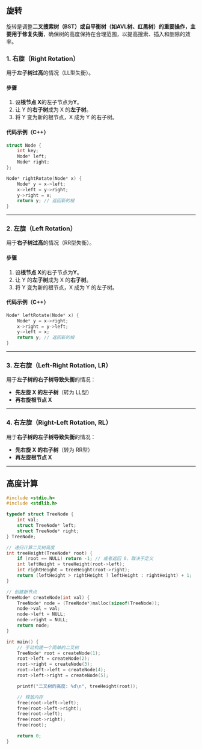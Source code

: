 ## 旋转
旋转是调整**二叉搜索树（BST）**或**自平衡树（如AVL树、红黑树）**的重要操作，主要用于**修复失衡**，确保树的高度保持在合理范围，以提高搜索、插入和删除的效率。

### **1. 右旋（Right Rotation）**
用于**左子树过高**的情况（LL型失衡）。
#### **步骤**
1. 设**根节点 X**的左子节点为**Y**。
2. 让 Y 的**右子树**成为 X 的**左子树**。
3. 将 Y 变为新的根节点，X 成为 Y 的右子树。

#### **代码示例（C++）**
```cpp
struct Node {
    int key;
    Node* left;
    Node* right;
};

Node* rightRotate(Node* x) {
    Node* y = x->left;
    x->left = y->right;
    y->right = x;
    return y; // 返回新的根
}
```

---

### **2. 左旋（Left Rotation）**
用于**右子树过高**的情况（RR型失衡）。
#### **步骤**
1. 设**根节点 X**的右子节点为**Y**。
2. 让 Y 的**左子树**成为 X 的**右子树**。
3. 将 Y 变为新的根节点，X 成为 Y 的左子树。

#### **代码示例（C++）**
```cpp
Node* leftRotate(Node* x) {
    Node* y = x->right;
    x->right = y->left;
    y->left = x;
    return y; // 返回新的根
}
```

---

### **3. 左右旋（Left-Right Rotation, LR）**
用于**左子树的右子树导致失衡**的情况：
- **先左旋 X 的左子树**（转为 LL型）
- **再右旋根节点 X**

---

### **4. 右左旋（Right-Left Rotation, RL）**
用于**右子树的左子树导致失衡**的情况：
- **先右旋 X 的右子树**（转为 RR型）
- **再左旋根节点 X**

---
## 高度计算
```cpp
#include <stdio.h>
#include <stdlib.h>

typedef struct TreeNode {
    int val;
    struct TreeNode* left;
    struct TreeNode* right;
} TreeNode;

// 递归计算二叉树高度
int treeHeight(TreeNode* root) {
    if (root == NULL) return -1; // 或者返回 0，取决于定义
    int leftHeight = treeHeight(root->left);
    int rightHeight = treeHeight(root->right);
    return (leftHeight > rightHeight ? leftHeight : rightHeight) + 1;
}

// 创建新节点
TreeNode* createNode(int val) {
    TreeNode* node = (TreeNode*)malloc(sizeof(TreeNode));
    node->val = val;
    node->left = NULL;
    node->right = NULL;
    return node;
}

int main() {
    // 手动构建一个简单的二叉树
    TreeNode* root = createNode(1);
    root->left = createNode(2);
    root->right = createNode(3);
    root->left->left = createNode(4);
    root->left->right = createNode(5);

    printf("二叉树的高度: %d\n", treeHeight(root));

    // 释放内存
    free(root->left->left);
    free(root->left->right);
    free(root->left);
    free(root->right);
    free(root);

    return 0;
}

```
